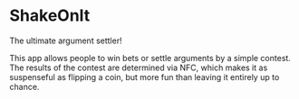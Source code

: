 ShakeOnIt
=========

The ultimate argument settler!

This app allows people to win bets or settle arguments by a simple contest.
The results of the contest are determined via NFC, which makes it as suspenseful as flipping a coin, but more fun than leaving it entirely up to chance.
